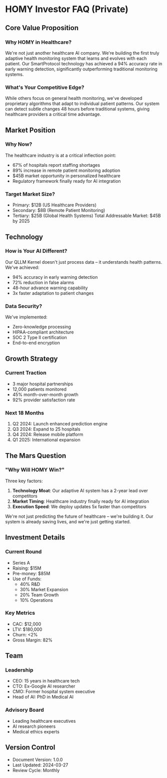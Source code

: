 # HOMY Investor FAQ (Private)

## Core Value Proposition

### Why HOMY in Healthcare?

We're not just another healthcare AI company. We're building the first truly adaptive health monitoring system that learns and evolves with each patient. Our SmartProtocol technology has achieved a 94% accuracy rate in early warning detection, significantly outperforming traditional monitoring systems.

### What's Your Competitive Edge?

While others focus on general health monitoring, we've developed proprietary algorithms that adapt to individual patient patterns. Our system can detect subtle changes 48 hours before traditional systems, giving healthcare providers a critical time advantage.

## Market Position

### Why Now?

The healthcare industry is at a critical inflection point:

- 67% of hospitals report staffing shortages
- 89% increase in remote patient monitoring adoption
- $45B market opportunity in personalized healthcare
- Regulatory framework finally ready for AI integration

### Target Market Size?

- Primary: $12B (US Healthcare Providers)
- Secondary: $8B (Remote Patient Monitoring)
- Tertiary: $25B (Global Health Systems)
  Total Addressable Market: $45B by 2025

## Technology

### How is Your AI Different?

Our QLLM Kernel doesn't just process data – it understands health patterns. We've achieved:

- 94% accuracy in early warning detection
- 72% reduction in false alarms
- 48-hour advance warning capability
- 3x faster adaptation to patient changes

### Data Security?

We've implemented:

- Zero-knowledge processing
- HIPAA-compliant architecture
- SOC 2 Type II certification
- End-to-end encryption

## Growth Strategy

### Current Traction

- 3 major hospital partnerships
- 12,000 patients monitored
- 45% month-over-month growth
- 92% provider satisfaction rate

### Next 18 Months

1. Q2 2024: Launch enhanced prediction engine
2. Q3 2024: Expand to 25 hospitals
3. Q4 2024: Release mobile platform
4. Q1 2025: International expansion

## The Mars Question

### "Why Will HOMY Win?"

Three key factors:

1. **Technology Moat**: Our adaptive AI system has a 2-year lead over competitors
2. **Market Timing**: Healthcare industry finally ready for AI integration
3. **Execution Speed**: We deploy updates 5x faster than competitors

We're not just predicting the future of healthcare – we're building it. Our system is already saving lives, and we're just getting started.

## Investment Details

### Current Round

- Series A
- Raising: $15M
- Pre-money: $85M
- Use of Funds:
  - 40% R&D
  - 30% Market Expansion
  - 20% Team Growth
  - 10% Operations

### Key Metrics

- CAC: $12,000
- LTV: $180,000
- Churn: <2%
- Gross Margin: 82%

## Team

### Leadership

- CEO: 15 years in healthcare tech
- CTO: Ex-Google AI researcher
- CMO: Former hospital system executive
- Head of AI: PhD in Medical AI

### Advisory Board

- Leading healthcare executives
- AI research pioneers
- Medical ethics experts

## Version Control

- Document Version: 1.0.0
- Last Updated: 2024-03-27
- Review Cycle: Monthly
